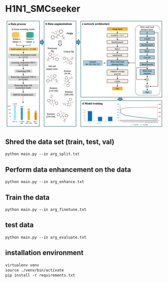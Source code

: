 # H1N1_SMCseeker

![architecture](./architecture.jpg "architecture")

## Shred the data set (train, test, val)
```shell
python main.py --in arg_split.txt
```

## Perform data enhancement on the data
```shell
python main.py --in arg_enhance.txt
```

## Train the data
```shell
python main.py --in arg_finetune.txt
```

## test data
```shell
python main.py --in arg_evaluate.txt
```

## installation environment
```shell
virtualenv venv
source ./venv/bin/activate
pip install -r requirements.txt
```
